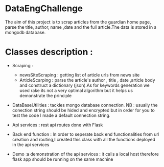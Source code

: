 # DataEngChallenge
The aim of this project is to scrap articles from the guardian home page, parse the title, author, name ,date and the full article.The data is stored in a mongodb database.


# Classes description : 
 * Scraping : 
    * newsSiteScraping : getting list of article urls from news site 
    * ArticleScarping : parse the article's author , title , date ,article body and construct a dictionary (json).As for keywords generation we used rake its not a very optimal algorithm but it helps us demonstrate the principle
                        
 * DataBaseUtilities : tackles mongo database connection. NB : usually the conection string should be hided and encrypted but in order for you to test the code I made a default connection string.
 * Api services : rest api routes done with Flask
 * Back end function : In order to seperate back end functionalities from url creation and routing,I created this class with all the functions deployed in the api services
 * Demo :a demonstration of the api services : it calls a local host therefore flask app should be running on the same machine 
